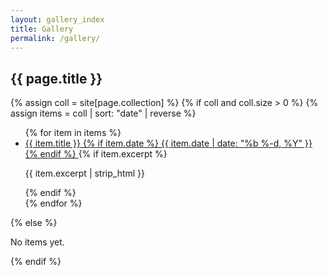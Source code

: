 ```yaml
---
layout: gallery_index
title: Gallery
permalink: /gallery/
---
```


<section class="deco-card">
  <h1>{{ page.title }}</h1>

  {% assign coll = site[page.collection] %}
  {% if coll and coll.size > 0 %}
    {% assign items = coll | sort: "date" | reverse %}
    <ul class="post-list">
      {% for item in items %}
        <li class="post-excerpt">
          <a class="post-link" href="{{ item.url | relative_url }}">
            <span class="post-title">{{ item.title }}</span>
            {% if item.date %}
              <time class="post-date" datetime="{{ item.date | date_to_xmlschema }}">
                {{ item.date | date: "%b %-d, %Y" }}
              </time>
            {% endif %}
          </a>
          {% if item.excerpt %}<p>{{ item.excerpt | strip_html }}</p>{% endif %}
        </li>
      {% endfor %}
    </ul>
  {% else %}
    <p>No items yet.</p>
  {% endif %}
</section>
